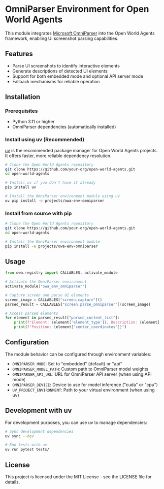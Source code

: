 # OmniParser Environment for Open World Agents

This module integrates [Microsoft OmniParser](https://github.com/microsoft/OmniParser) into the Open World Agents framework, enabling UI screenshot parsing capabilities.

## Features

- Parse UI screenshots to identify interactive elements
- Generate descriptions of detected UI elements
- Support for both embedded mode and optional API server mode
- Fallback mechanisms for reliable operation

## Installation

### Prerequisites

- Python 3.11 or higher
- OmniParser dependencies (automatically installed)

### Install using uv (Recommended)

[uv](https://github.com/astral-sh/uv) is the recommended package manager for Open World Agents projects. It offers faster, more reliable dependency resolution.

```bash
# Clone the Open World Agents repository
git clone https://github.com/your-org/open-world-agents.git
cd open-world-agents

# Install uv if you don't have it already
pip install uv

# Install the OmniParser environment module using uv
uv pip install -e projects/owa-env-omniparser
```

### Install from source with pip

```bash
# Clone the Open World Agents repository
git clone https://github.com/your-org/open-world-agents.git
cd open-world-agents

# Install the OmniParser environment module
pip install -e projects/owa-env-omniparser
```

## Usage

```python
from owa.registry import CALLABLES, activate_module

# Activate the OmniParser environment
activate_module("owa_env_omniparser")

# Capture screen and parse UI elements
screen_image = CALLABLES["screen.capture"]()
parsed_result = CALLABLES["screen.parse_omniparser"](screen_image)

# Access parsed elements
for element in parsed_result["parsed_content_list"]:
    print(f"Element: {element['element_type']}, Description: {element['description']}")
    print(f"Position: {element['center_coordinates']}")
```

## Configuration

The module behavior can be configured through environment variables:

- `OMNIPARSER_MODE`: Set to "embedded" (default) or "api"
- `OMNIPARSER_MODEL_PATH`: Custom path to OmniParser model weights
- `OMNIPARSER_API_URL`: URL for OmniParser API server (when using API mode)
- `OMNIPARSER_DEVICE`: Device to use for model inference ("cuda" or "cpu")
- `UV_PROJECT_ENVIRONMENT`: Path to your virtual environment (when using uv)

## Development with uv

For development purposes, you can use uv to manage dependencies:

```bash
# Sync development dependencies
uv sync --dev

# Run tests with uv
uv run pytest tests/
```

## License

This project is licensed under the MIT License - see the LICENSE file for details.
